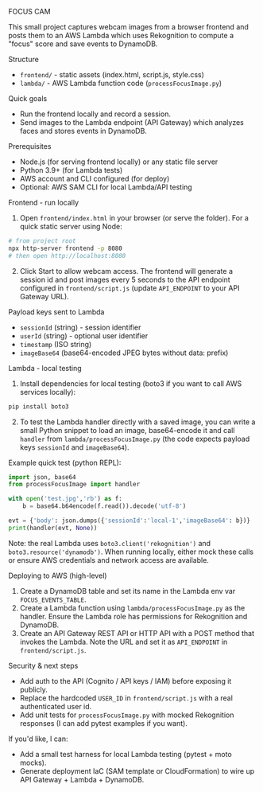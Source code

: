 FOCUS CAM

This small project captures webcam images from a browser frontend and posts them to an AWS Lambda which uses Rekognition to compute a "focus" score and save events to DynamoDB.

Structure
- `frontend/` - static assets (index.html, script.js, style.css)
- `lambda/` - AWS Lambda function code (`processFocusImage.py`)

Quick goals
- Run the frontend locally and record a session.
- Send images to the Lambda endpoint (API Gateway) which analyzes faces and stores events in DynamoDB.

Prerequisites
- Node.js (for serving frontend locally) or any static file server
- Python 3.9+ (for Lambda tests)
- AWS account and CLI configured (for deploy)
- Optional: AWS SAM CLI for local Lambda/API testing

Frontend - run locally
1. Open `frontend/index.html` in your browser (or serve the folder). For a quick static server using Node:

```bash
# from project root
npx http-server frontend -p 8080
# then open http://localhost:8080
```

2. Click Start to allow webcam access. The frontend will generate a session id and post images every 5 seconds to the API endpoint configured in `frontend/script.js` (update `API_ENDPOINT` to your API Gateway URL).

Payload keys sent to Lambda
- `sessionId` (string) - session identifier
- `userId` (string) - optional user identifier
- `timestamp` (ISO string)
- `imageBase64` (base64-encoded JPEG bytes without data: prefix)

Lambda - local testing
1. Install dependencies for local testing (boto3 if you want to call AWS services locally):

```bash
pip install boto3
```

2. To test the Lambda handler directly with a saved image, you can write a small Python snippet to load an image, base64-encode it and call `handler` from `lambda/processFocusImage.py` (the code expects payload keys `sessionId` and `imageBase64`).

Example quick test (python REPL):

```python
import json, base64
from processFocusImage import handler

with open('test.jpg','rb') as f:
	b = base64.b64encode(f.read()).decode('utf-8')

evt = {'body': json.dumps({'sessionId':'local-1','imageBase64': b})}
print(handler(evt, None))
```

Note: the real Lambda uses `boto3.client('rekognition')` and `boto3.resource('dynamodb')`. When running locally, either mock these calls or ensure AWS credentials and network access are available.

Deploying to AWS (high-level)
1. Create a DynamoDB table and set its name in the Lambda env var `FOCUS_EVENTS_TABLE`.
2. Create a Lambda function using `lambda/processFocusImage.py` as the handler. Ensure the Lambda role has permissions for Rekognition and DynamoDB.
3. Create an API Gateway REST API or HTTP API with a POST method that invokes the Lambda. Note the URL and set it as `API_ENDPOINT` in `frontend/script.js`.

Security & next steps
- Add auth to the API (Cognito / API keys / IAM) before exposing it publicly.
- Replace the hardcoded `USER_ID` in `frontend/script.js` with a real authenticated user id.
- Add unit tests for `processFocusImage.py` with mocked Rekognition responses (I can add pytest examples if you want).

If you'd like, I can:
- Add a small test harness for local Lambda testing (pytest + moto mocks).
- Generate deployment IaC (SAM template or CloudFormation) to wire up API Gateway + Lambda + DynamoDB.


